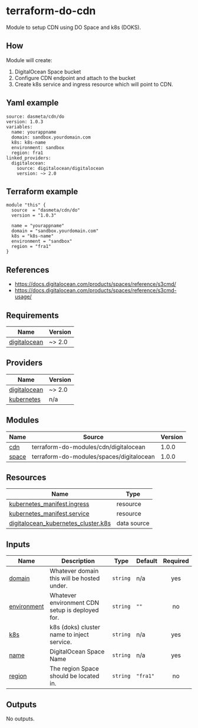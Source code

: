 # terraform-do-cdn
Module to setup CDN using DO Space and k8s (DOKS).

## How
Module will create:
1. DigitalOcean Space bucket
2. Configure CDN endpoint and attach to the bucket
3. Create k8s service and ingress resource which will point to CDN.

## Yaml example
```
source: dasmeta/cdn/do
version: 1.0.3
variables:
  name: yourappname
  domain: sandbox.yourdomain.com
  k8s: k8s-name
  environment: sandbox
  region: fra1
linked_providers:
  digitalocean:
    source: digitalocean/digitalocean
    version: ~> 2.0
```

## Terraform example
```
module "this" {
  source  = "dasmeta/cdn/do"
  version = "1.0.3"

  name = "yourappname"
  domain = "sandbox.yourdomain.com"
  k8s = "k8s-name"
  environment = "sandbox"
  region = "fra1"
}
```

## References
- https://docs.digitalocean.com/products/spaces/reference/s3cmd/
- https://docs.digitalocean.com/products/spaces/reference/s3cmd-usage/

<!-- BEGINNING OF PRE-COMMIT-TERRAFORM DOCS HOOK -->
## Requirements

| Name | Version |
|------|---------|
| <a name="requirement_digitalocean"></a> [digitalocean](#requirement\_digitalocean) | ~> 2.0 |

## Providers

| Name | Version |
|------|---------|
| <a name="provider_digitalocean"></a> [digitalocean](#provider\_digitalocean) | ~> 2.0 |
| <a name="provider_kubernetes"></a> [kubernetes](#provider\_kubernetes) | n/a |

## Modules

| Name | Source | Version |
|------|--------|---------|
| <a name="module_cdn"></a> [cdn](#module\_cdn) | terraform-do-modules/cdn/digitalocean | 1.0.0 |
| <a name="module_space"></a> [space](#module\_space) | terraform-do-modules/spaces/digitalocean | 1.0.0 |

## Resources

| Name | Type |
|------|------|
| [kubernetes_manifest.ingress](https://registry.terraform.io/providers/hashicorp/kubernetes/latest/docs/resources/manifest) | resource |
| [kubernetes_manifest.service](https://registry.terraform.io/providers/hashicorp/kubernetes/latest/docs/resources/manifest) | resource |
| [digitalocean_kubernetes_cluster.k8s](https://registry.terraform.io/providers/digitalocean/digitalocean/latest/docs/data-sources/kubernetes_cluster) | data source |

## Inputs

| Name | Description | Type | Default | Required |
|------|-------------|------|---------|:--------:|
| <a name="input_domain"></a> [domain](#input\_domain) | Whatever domain this will be hosted under. | `string` | n/a | yes |
| <a name="input_environment"></a> [environment](#input\_environment) | Whatever environment CDN setup is deployed for. | `string` | `""` | no |
| <a name="input_k8s"></a> [k8s](#input\_k8s) | k8s (doks) cluster name to inject service. | `string` | n/a | yes |
| <a name="input_name"></a> [name](#input\_name) | DigitalOcean Space Name | `string` | n/a | yes |
| <a name="input_region"></a> [region](#input\_region) | The region Space should be located in. | `string` | `"fra1"` | no |

## Outputs

No outputs.
<!-- END OF PRE-COMMIT-TERRAFORM DOCS HOOK -->
